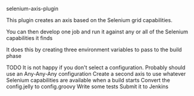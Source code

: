 selenium-axis-plugin

This plugin creates an axis based on the Selenium grid capabilities.

You can then develop one job and run it against any or all of the Selenium capabilities it finds

It does this by creating three environment variables to pass to the build phase

TODO
It is not happy if you don't select a configuration. Probably should use an Any-Any-Any configuration
Create a second axis to use whatever Selenium capabilities are available when a build starts
Convert the config.jelly to config.groovy
Write some tests
Submit it to Jenkins
